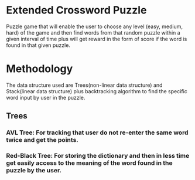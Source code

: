 # Extended Crossword Puzzle 
Puzzle game that will enable the user to choose any level (easy, medium, hard) of the game and then find words from that random puzzle within a given interval of time plus
will get reward in the form of score if the word is found in that given puzzle.

# Methodology
The data structure used are Trees(non-linear data structure) and Stack(linear data structure) plus backtracking algorithm to find the specific word input by user in the puzzle.

## Trees
### AVL Tree: For tracking that user do not re-enter the same word twice and get the points.
### Red-Black Tree: For storing the dictionary and then in less time get easily access to the meaning of the word found in the puzzle by the user.
